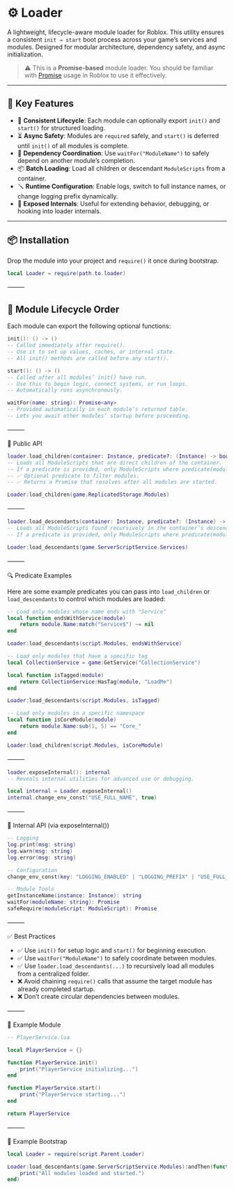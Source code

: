 # ⚙️ Loader

A lightweight, lifecycle-aware module loader for Roblox. This utility ensures a consistent `init → start` boot process across your game’s services and modules. Designed for modular architecture, dependency safety, and async initialization.

> ⚠️ This is a **Promise-based** module loader. You should be familiar with [Promise](https://eryn.io/roblox-lua-promise/) usage in Roblox to use it effectively.

---

## 🚀 Key Features

- 🔁 **Consistent Lifecycle**: Each module can optionally export `init()` and `start()` for structured loading.
- ⏳ **Async Safety**: Modules are `required` safely, and `start()` is deferred until `init()` of all modules is complete.
- 🧩 **Dependency Coordination**: Use `waitFor("ModuleName")` to safely depend on another module’s completion.
- 📦 **Batch Loading**: Load all children or descendant `ModuleScripts` from a container.
- 🪛 **Runtime Configuration**: Enable logs, switch to full instance names, or change logging prefix dynamically.
- 🧪 **Exposed Internals**: Useful for extending behavior, debugging, or hooking into loader internals.

---

## 📦 Installation

Drop the module into your project and `require()` it once during bootstrap.

```lua
local Loader = require(path.to.loader)
```

⸻

## 📜 Module Lifecycle Order

Each module can export the following optional functions:

```lua
init(): () -> ()
-- Called immediately after require().
-- Use it to set up values, caches, or internal state.
-- All init() methods are called before any start().
```

```lua
start(): () -> ()
-- Called after all modules’ init() have run.
-- Use this to begin logic, connect systems, or run loops.
-- Automatically runs asynchronously.
```

```lua
waitFor(name: string): Promise<any>
-- Provided automatically in each module’s returned table.
-- Lets you await other modules’ startup before proceeding.
```

⸻

🧩 Public API

```lua
loader.load_children(container: Instance, predicate?: (Instance) -> boolean): Promise<boolean>
-- Loads all ModuleScripts that are direct children of the container.
-- If a predicate is provided, only ModuleScripts where predicate(module) == true will be loaded.
-- ✅ Optional predicate to filter modules.
-- ✅ Returns a Promise that resolves after all modules are started.
```

```lua
Loader:load_children(game.ReplicatedStorage.Modules)
```

⸻

```lua
loader.load_descendants(container: Instance, predicate?: (Instance) -> boolean): Promise<boolean>
-- Loads all ModuleScripts found recursively in the container’s descendants.
-- If a predicate is provided, only ModuleScripts where predicate(module) == true will be loaded.
```

```lua
Loader:load_descendants(game.ServerScriptService.Services)
```

⸻

🔍 Predicate Examples

Here are some example predicates you can pass into `load_children` or `load_descendants` to control which modules are loaded:

```lua
-- Load only modules whose name ends with "Service"
local function endsWithService(module)
    return module.Name:match("Service$") ~= nil
end

Loader:load_descendants(script.Modules, endsWithService)
```

```lua
-- Load only modules that have a specific tag
local CollectionService = game:GetService("CollectionService")

local function isTagged(module)
    return CollectionService:HasTag(module, "LoadMe")
end

Loader:load_descendants(script.Modules, isTagged)
```

```lua
-- Load only modules in a specific namespace
local function isCoreModule(module)
    return module.Name:sub(1, 5) == "Core_"
end

Loader:load_children(script.Modules, isCoreModule)
```

⸻

```lua
loader.exposeInternal(): internal
-- Reveals internal utilities for advanced use or debugging.
```

```lua
local internal = Loader.exposeInternal()
internal.change_env_const("USE_FULL_NAME", true)
```

⸻

🔧 Internal API (via exposeInternal())

```lua
-- Logging
log.print(msg: string)
log.warn(msg: string)
log.error(msg: string)
```

```lua
-- Configuration
change_env_const(key: "LOGGING_ENABLED" | "LOGGING_PREFIX" | "USE_FULL_NAME", value: any)
```

```lua
-- Module Tools
getInstanceName(instance: Instance): string
waitFor(moduleName: string): Promise
safeRequire(moduleScript: ModuleScript): Promise
```

⸻

✅ Best Practices

- ✅ Use `init()` for setup logic and `start()` for beginning execution.
- ✅ Use `waitFor("ModuleName")` to safely coordinate between modules.
- ✅ Use `loader.load_descendants(...)` to recursively load all modules from a centralized folder.
- ❌ Avoid chaining `require()` calls that assume the target module has already completed startup.
- ❌ Don’t create circular dependencies between modules.

⸻

📁 Example Module

```lua
-- PlayerService.lua

local PlayerService = {}

function PlayerService.init()
    print("PlayerService initializing...")
end

function PlayerService.start()
    print("PlayerService starting...")
end

return PlayerService
```

⸻

🧪 Example Bootstrap

```lua
local Loader = require(script.Parent.Loader)

Loader:load_descendants(game.ServerScriptService.Modules):andThen(function()
    print("All modules loaded and started.")
end)
```
